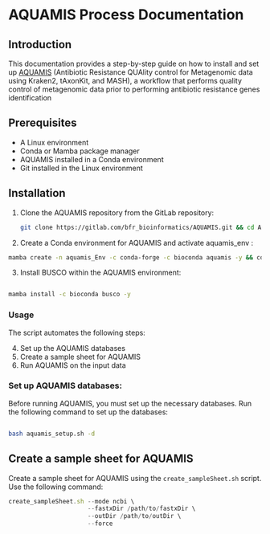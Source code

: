# AQUAMIS Process Documentation
## Introduction
This documentation provides a step-by-step guide on how to install and set up [AQUAMIS](https://gitlab.com/bfr_bioinformatics/AQUAMIS) (Antibiotic Resistance QUAlity control for Metagenomic data using Kraken2, tAxonKit, and MASH), a workflow that performs quality control of metagenomic data prior to performing antibiotic resistance genes identification


## Prerequisites

  - A Linux environment
  - Conda or Mamba package manager
   - AQUAMIS installed in a Conda environment
  - Git installed in the Linux environment


## Installation

1. Clone the AQUAMIS repository from the GitLab repository:
   ```bash
   git clone https://gitlab.com/bfr_bioinformatics/AQUAMIS.git && cd AQUAMIS 
   ```
2. Create a Conda environment for AQUAMIS and activate aquamis_env :
```bash 
mamba create -n aquamis_Env -c conda-forge -c bioconda aquamis -y && conda activate aquamis_Env
```
3. Install BUSCO within the AQUAMIS environment:
```bash

mamba install -c bioconda busco -y
```

### Usage

The script automates the following steps:

 4. Set up the AQUAMIS databases
 5. Create a sample sheet for AQUAMIS
 6. Run AQUAMIS on the input data

### Set up AQUAMIS databases:

Before running AQUAMIS, you must set up the necessary databases. Run the following command to set up the databases:

```bash

bash aquamis_setup.sh -d
```


## Create a sample sheet for AQUAMIS

Create a sample sheet for AQUAMIS using the ``create_sampleSheet.sh`` script. Use the following command:

```javascript
create_sampleSheet.sh --mode ncbi \ 
                      --fastxDir /path/to/fastxDir \  
                      --outDir /path/to/outDir \    
                      --force
```


